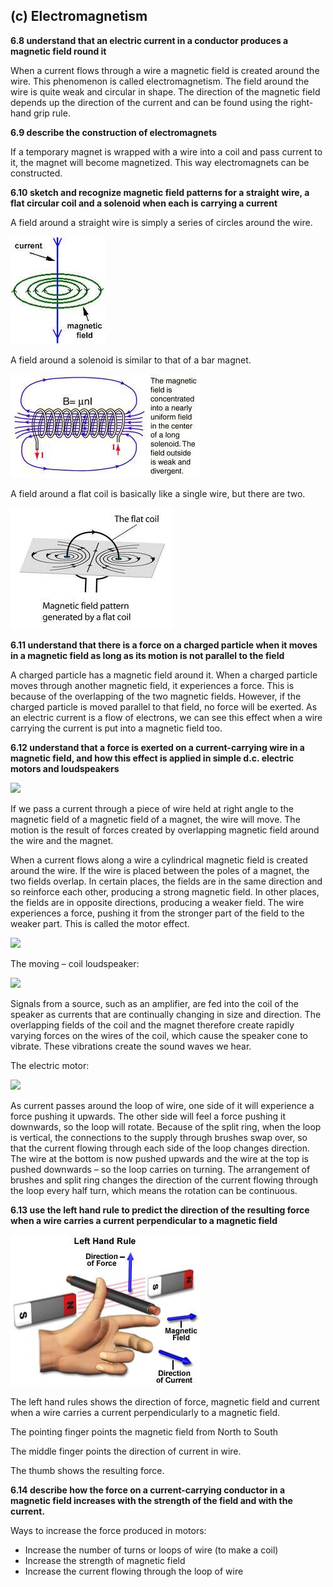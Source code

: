 ## (c) Electromagnetism

**6.8 understand that an electric current in a conductor produces a magnetic field round it**

When a current flows through a wire a magnetic field is created around the wire. This phenomenon is called electromagnetism. The field around the wire is quite weak and circular in shape. The direction of the magnetic field depends up the direction of the current and can be found using the right-hand grip rule.

**6.9 describe the construction of electromagnets**

If a temporary magnet is wrapped with a wire into a coil and pass current to it, the magnet will become magnetized. This way electromagnets can be constructed.

**6.10 sketch and recognize magnetic field patterns for a straight wire, a flat circular coil and a solenoid when each is carrying a current**

A field around a straight wire is simply a series of circles around the wire.

![current_straightwire.jpg](../images/Aspose.Words.c1b9a4dc-6c4d-413f-80a3-1828319749d9.144.jpeg)

A field around a solenoid is similar to that of a bar magnet.

![current_solenoid.jpg](../images/Aspose.Words.c1b9a4dc-6c4d-413f-80a3-1828319749d9.145.jpeg)

A field around a flat coil is basically like a single wire, but there are two.

![current_flatCoil.jpg](../images/Aspose.Words.c1b9a4dc-6c4d-413f-80a3-1828319749d9.146.jpeg)

**6.11 understand that there is a force on a charged particle when it moves in a magnetic field as long as its motion is not parallel to the field**

A charged particle has a magnetic field around it. When a charged particle moves through another magnetic field, it experiences a force. This is because of the overlapping of the two magnetic fields. However, if the charged particle is moved parallel to that field, no force will be exerted. As an electric current is a flow of electrons, we can see this effect when a wire carrying the current is put into a magnetic field too.

**6.12 understand that a force is exerted on a current-carrying wire in a magnetic field, and how this effect is applied in simple d.c. electric motors and loudspeakers**

![](../images/Aspose.Words.c1b9a4dc-6c4d-413f-80a3-1828319749d9.147.png)

If we pass a current through a piece of wire held at right angle to the magnetic field of a magnetic field of a magnet, the wire will move. The motion is the result of forces created by overlapping magnetic field around the wire and the magnet.

When a current flows along a wire a cylindrical magnetic field is created around the wire. If the wire is placed between the poles of a magnet, the two fields overlap. In certain places, the fields are in the same direction and so reinforce each other, producing a strong magnetic field. In other places, the fields are in opposite directions, producing a weaker field. The wire experiences a force, pushing it from the stronger part of the field to the weaker part. This is called the motor effect.

![](../images/Aspose.Words.c1b9a4dc-6c4d-413f-80a3-1828319749d9.148.png)

The moving – coil loudspeaker:

![](../images/Aspose.Words.c1b9a4dc-6c4d-413f-80a3-1828319749d9.149.png)

Signals from a source, such as an amplifier, are fed into the coil of the speaker as currents that are continually changing in size and direction. The overlapping fields of the coil and the magnet therefore create rapidly varying forces on the wires of the coil, which cause the speaker cone to vibrate. These vibrations create the sound waves we hear.

The electric motor:

![](../images/Aspose.Words.c1b9a4dc-6c4d-413f-80a3-1828319749d9.150.png)

As current passes around the loop of wire, one side of it will experience a force pushing it upwards. The other side will feel a force pushing it downwards, so the loop will rotate. Because of the split ring, when the loop is vertical, the connections to the supply through brushes swap over, so that the current flowing through each side of the loop changes direction. The wire at the bottom is now pushed upwards and the wire at the top is pushed downwards – so the loop carries on turning. The arrangement of brushes and split ring changes the direction of the current flowing through the loop every half turn, which means the rotation can be continuous.

**6.13 use the left hand rule to predict the direction of the resulting force when a wire carries a current perpendicular to a magnetic field**

![left-hand-rule.jpg](../images/Aspose.Words.c1b9a4dc-6c4d-413f-80a3-1828319749d9.151.jpeg)

The left hand rules shows the direction of force, magnetic field and current when a wire carries a current perpendicularly to a magnetic field.

The pointing finger points the magnetic field from North to South

The middle finger points the direction of current in wire.

The thumb shows the resulting force.

**6.14 describe how the force on a current-carrying conductor in a magnetic field increases with the strength of the field and with the current.**

Ways to increase the force produced in motors:

- Increase the number of turns or loops of wire (to make a coil)
- Increase the strength of magnetic field
- Increase the current flowing through the loop of wire

